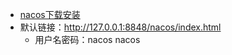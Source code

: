- [nacos下载安装](https://nacos.io/zh-cn/docs/quick-start.html)
- 默认链接：http://127.0.0.1:8848/nacos/index.html
    - 用户名密码：nacos nacos
